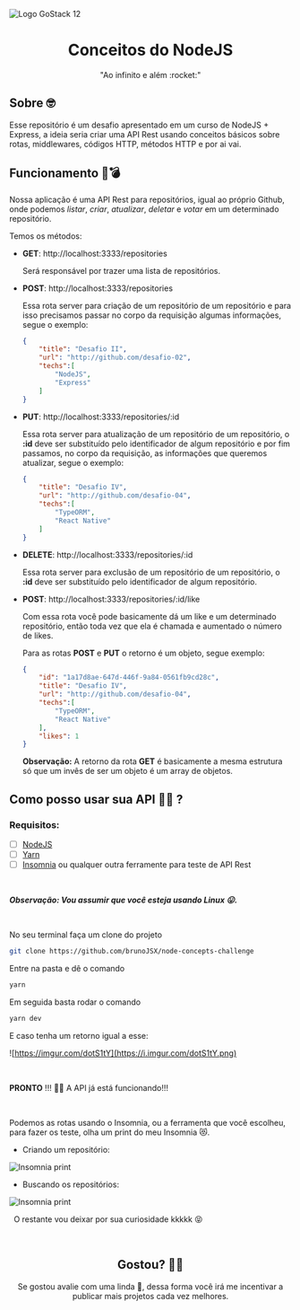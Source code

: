 ![Logo GoStack 12](https://i.imgur.com/UuhPCqe.png)

<h1 align="center">
 Conceitos do NodeJS
</h1>

<div align="center">
 "Ao infinito e além :rocket:"
</div>

## Sobre 🤓

Esse repositório é um desafio apresentado em um curso de NodeJS + Express, a ideia seria criar uma API Rest usando conceitos básicos sobre rotas, middlewares, códigos HTTP, métodos HTTP e por ai vai.

## Funcionamento 🚀💣

 Nossa aplicação é uma API Rest para repositórios, igual ao próprio Github, onde podemos *listar*, *criar*, *atualizar*, *deletar* e *votar* em um determinado repositório.

Temos os métodos:

- **GET**: http://localhost:3333/repositories

    Será responsável por trazer uma lista de repositórios.

- **POST**: http://localhost:3333/repositories

    Essa rota server para criação de um repositório de um repositório e para isso precisamos passar no corpo da requisição algumas informações, segue o exemplo:

    ```json
    {
    	"title": "Desafio II",
    	"url": "http://github.com/desafio-02",
    	"techs":[
    		"NodeJS",
    		"Express"
    	]
    }
    ```

- **PUT**: http://localhost:3333/repositories/:id

    Essa rota server para atualização de um repositório de um repositório, o **:id** deve ser substituído pelo identificador de algum repositório e por fim passamos, no corpo da requisição, as informações que queremos atualizar, segue o exemplo:

    ```json
    {
    	"title": "Desafio IV",
    	"url": "http://github.com/desafio-04",
    	"techs":[
    		"TypeORM",
    		"React Native"
    	]
    }
    ```

- **DELETE**: http://localhost:3333/repositories/:id

    Essa rota server para exclusão de um repositório de um repositório, o **:id** deve ser substituído pelo identificador de algum repositório.

- **POST**: http://localhost:3333/repositories/:id/like

    Com essa rota você pode basicamente dá um like e um determinado repositório, então toda vez que ela é chamada e aumentado o número de likes.

    Para as rotas **POST** e **PUT** o retorno é um objeto, segue exemplo:

    ```json
    {
    	"id": "1a17d8ae-647d-446f-9a84-0561fb9cd28c",
    	"title": "Desafio IV",
    	"url": "http://github.com/desafio-04",
    	"techs":[
    		"TypeORM",
    		"React Native"
    	],
    	"likes": 1
    }
    ```

    **Observação:** A retorno da rota **GET** é basicamente a mesma estrutura só que um invês de ser um objeto é um array de objetos. 

## Como posso usar sua API 🔧🆙 ?

### Requisitos:

- [ ]  [NodeJS](https://nodejs.org/en/)
- [ ]  [Yarn](https://yarnpkg.com/)
- [ ]  [Insomnia](https://insomnia.rest/download/) ou qualquer outra ferramente para teste de API Rest

&nbsp;


___Observação: Vou assumir que você esteja usando Linux 😛.___


&nbsp;

No seu terminal faça um clone do projeto

```bash
git clone https://github.com/brunoJSX/node-concepts-challenge
```

Entre na pasta e dê o comando

```bash
yarn
```

Em seguida basta rodar o comando

```bash
yarn dev
```

E caso tenha um retorno igual a esse:

![https://imgur.com/dotS1tY](https://i.imgur.com/dotS1tY.png)



&nbsp;




**PRONTO** !!! 🚀💥 A API já está funcionando!!!


&nbsp;



Podemos as rotas usando o Insomnia, ou a ferramenta que você escolheu, para fazer os teste, olha um print do meu Insomnia 😻.

- Criando um repositório:

![Insomnia print](https://i.imgur.com/6Zgzq6o.png)

- Buscando os repositórios:

![Insomnia print](https://i.imgur.com/RE1dzhS.png)




&nbsp;
O restante vou deixar por sua curiosidade kkkkk 😝



&nbsp;
<h2 align="center">
 Gostou? 🥳🚀
</h2>

<div align="center">
 Se gostou avalie com uma linda 🌟, dessa forma você irá me incentivar a publicar mais projetos cada vez melhores.
</div>
